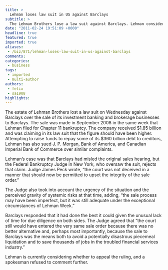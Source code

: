 ```yaml
---
title: >
  Lehman loses law suit in US against Barclays
subtitle: >
  The Lehman Brothers lose a law suit against Barclays. Lehman considering to appeal the ruling.
date: "2011-02-24 19:51:09 +0000"
headline: true
featured: true
imported: true
aliases:
 - /biz/871/lehman-loses-law-suit-in-us-against-barclays
comments:
categories:
 - business
tags:
 - imported
 - multi-author
authors:
 - felix
 - sa1908
highlights:
---
```


The estate of Lehman Brothers lost a law suit on Wednesday against Barclays over the sale of its investment banking and brokerage businesses to Barclays. The sale was made in September 2008 in the same week that Lehman filed for Chapter 11 bankruptcy. The company received $1.85 billion and was claiming in its law suit that the figure should have been higher. Attempting to raise funds to repay some of its $360 billion debt to creditors, Lehman has also sued J. P. Morgan, Bank of America, and Canadian Imperial Bank of Commerce over similar complaints.

Lehman’s case was that Barclays had misled the original sales hearing, but the Federal Bankruptcy Judge in New York, who oversaw the suit, rejects that claim. Judge James Peck wrote, “the court was not deceived in a manner that should now be permitted to upset the integrity of the sale order.”

The Judge also took into account the urgency of the situation and the perceived gravity of systemic risks at that time, adding, “the sale process may have been imperfect, but it was still adequate under the exceptional circumstances of Lehman Week.”

Barclays responded that it had done the best it could given the unusual lack of time for due diligence on both sides. The Judge agreed that “the court still would have entered the very same sale order because there was no better alternative and, perhaps most importantly, because the sale to Barclays was the means both to avoid a potentially disastrous piecemeal liquidation and to save thousands of jobs in the troubled financial services industry.”

Lehman is currently considering whether to appeal the ruling, and a spokesman refused to comment further.
